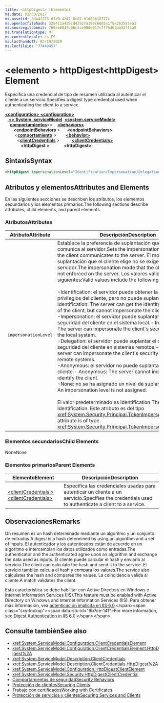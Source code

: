 ```yaml
---
title: <httpDigest> (Elemento)
ms.date: 03/30/2017
ms.assetid: 3da4f276-dfd9-4247-8c07-01d83618727c
ms.openlocfilehash: 328411a429cd42927a190c6805a1f5e2b3555ea1
ms.sourcegitcommit: 700ea803fb06c5ce98de017c7f76463ba33ff4a9
ms.translationtype: MT
ms.contentlocale: es-ES
ms.lasthandoff: 02/19/2020
ms.locfileid: "77448457"
---
```

# <a name="httpdigest-element"></a><span data-ttu-id="9b7ce-102">\<elemento > httpDigest</span><span class="sxs-lookup"><span data-stu-id="9b7ce-102">\<httpDigest> Element</span></span>
<span data-ttu-id="9b7ce-103">Especifica una credencial de tipo de resumen utilizada al autenticar el cliente a un servicio.</span><span class="sxs-lookup"><span data-stu-id="9b7ce-103">Specifies a digest type credential used when authenticating the client to a service.</span></span>  
  
<span data-ttu-id="9b7ce-104">[ **\<configuration>** ](../configuration-element.md)</span><span class="sxs-lookup"><span data-stu-id="9b7ce-104">[**\<configuration>**](../configuration-element.md)</span></span>\
<span data-ttu-id="9b7ce-105">&nbsp;&nbsp;[ **\<> System. serviceModel**](system-servicemodel.md)</span><span class="sxs-lookup"><span data-stu-id="9b7ce-105">&nbsp;&nbsp;[**\<system.serviceModel>**](system-servicemodel.md)</span></span>\
<span data-ttu-id="9b7ce-106">&nbsp;&nbsp;&nbsp;&nbsp;[**comportamientos**](behaviors.md)\<></span><span class="sxs-lookup"><span data-stu-id="9b7ce-106">&nbsp;&nbsp;&nbsp;&nbsp;[**\<behaviors>**](behaviors.md)</span></span>\
<span data-ttu-id="9b7ce-107">&nbsp;&nbsp;&nbsp;&nbsp;&nbsp;&nbsp;[ **\<endpointBehaviors**](endpointbehaviors.md) ></span><span class="sxs-lookup"><span data-stu-id="9b7ce-107">&nbsp;&nbsp;&nbsp;&nbsp;&nbsp;&nbsp;[**\<endpointBehaviors>**](endpointbehaviors.md)</span></span>\
<span data-ttu-id="9b7ce-108">&nbsp;&nbsp;&nbsp;&nbsp;&nbsp;&nbsp;&nbsp;&nbsp;\<[**comportamiento**](behavior-of-endpointbehaviors.md) ></span><span class="sxs-lookup"><span data-stu-id="9b7ce-108">&nbsp;&nbsp;&nbsp;&nbsp;&nbsp;&nbsp;&nbsp;&nbsp;[**\<behavior>**](behavior-of-endpointbehaviors.md)</span></span>\
<span data-ttu-id="9b7ce-109">&nbsp;&nbsp;&nbsp;&nbsp;&nbsp;&nbsp;&nbsp;&nbsp;&nbsp;&nbsp;\<[**clientCredentials**](clientcredentials.md) ></span><span class="sxs-lookup"><span data-stu-id="9b7ce-109">&nbsp;&nbsp;&nbsp;&nbsp;&nbsp;&nbsp;&nbsp;&nbsp;&nbsp;&nbsp;[**\<clientCredentials>**](clientcredentials.md)</span></span>\
<span data-ttu-id="9b7ce-110">&nbsp;&nbsp;&nbsp;&nbsp;&nbsp;&nbsp;&nbsp;&nbsp;&nbsp;&nbsp;&nbsp;&nbsp; **\<httpDigest >**</span><span class="sxs-lookup"><span data-stu-id="9b7ce-110">&nbsp;&nbsp;&nbsp;&nbsp;&nbsp;&nbsp;&nbsp;&nbsp;&nbsp;&nbsp;&nbsp;&nbsp;**\<httpDigest>**</span></span>  
  
## <a name="syntax"></a><span data-ttu-id="9b7ce-111">Sintaxis</span><span class="sxs-lookup"><span data-stu-id="9b7ce-111">Syntax</span></span>  
  
```xml  
<httpDigest impersonationLevel="Identification/Impersonation/Delegation/Anonymous/None" />
```  
  
## <a name="attributes-and-elements"></a><span data-ttu-id="9b7ce-112">Atributos y elementos</span><span class="sxs-lookup"><span data-stu-id="9b7ce-112">Attributes and Elements</span></span>  
 <span data-ttu-id="9b7ce-113">En las siguientes secciones se describen los atributos, los elementos secundarios y los elementos primarios.</span><span class="sxs-lookup"><span data-stu-id="9b7ce-113">The following sections describe attributes, child elements, and parent elements.</span></span>  
  
### <a name="attributes"></a><span data-ttu-id="9b7ce-114">Atributos</span><span class="sxs-lookup"><span data-stu-id="9b7ce-114">Attributes</span></span>  
  
|<span data-ttu-id="9b7ce-115">Atributo</span><span class="sxs-lookup"><span data-stu-id="9b7ce-115">Attribute</span></span>|<span data-ttu-id="9b7ce-116">Descripción</span><span class="sxs-lookup"><span data-stu-id="9b7ce-116">Description</span></span>|  
|---------------|-----------------|  
|`impersonationLevel`|<span data-ttu-id="9b7ce-117">Establece la preferencia de suplantación que el cliente comunica al servidor.</span><span class="sxs-lookup"><span data-stu-id="9b7ce-117">Sets the impersonation preference that the client communicates to the server.</span></span> <span data-ttu-id="9b7ce-118">El modo de suplantación que el cliente elige no se exige en el servidor.</span><span class="sxs-lookup"><span data-stu-id="9b7ce-118">The impersonation mode that the client selects is not enforced on the server.</span></span> <span data-ttu-id="9b7ce-119">Los valores válidos incluyen los siguientes:</span><span class="sxs-lookup"><span data-stu-id="9b7ce-119">Valid values include the following:</span></span><br /><br /> <span data-ttu-id="9b7ce-120">-Identification: el servidor puede obtener la identidad y los privilegios del cliente, pero no puede suplantar al cliente.</span><span class="sxs-lookup"><span data-stu-id="9b7ce-120">-   Identification: The server can get the identity and privileges of the client, but cannot impersonate the client.</span></span><br /><span data-ttu-id="9b7ce-121">-Impersonation: el servidor puede suplantar el contexto de seguridad del cliente en el sistema local.</span><span class="sxs-lookup"><span data-stu-id="9b7ce-121">-   Impersonation: The server can impersonate the client's security context on the local system.</span></span><br /><span data-ttu-id="9b7ce-122">-Delegation: el servidor puede suplantar el contexto de seguridad del cliente en sistemas remotos.</span><span class="sxs-lookup"><span data-stu-id="9b7ce-122">-   Delegation: The server can impersonate the client's security context on remote systems.</span></span><br /><span data-ttu-id="9b7ce-123">-Anonymous: el servidor no puede suplantar o identificar al cliente.</span><span class="sxs-lookup"><span data-stu-id="9b7ce-123">-   Anonymous: The server cannot impersonate or identify the client.</span></span><br /><span data-ttu-id="9b7ce-124">-None: no se ha asignado un nivel de suplantación.</span><span class="sxs-lookup"><span data-stu-id="9b7ce-124">-   None: An impersonation level is not assigned.</span></span><br /><br /> <span data-ttu-id="9b7ce-125">El valor predeterminado es Identification.</span><span class="sxs-lookup"><span data-stu-id="9b7ce-125">The default is Identification.</span></span> <span data-ttu-id="9b7ce-126">Este atributo es del tipo <xref:System.Security.Principal.TokenImpersonationLevel>.</span><span class="sxs-lookup"><span data-stu-id="9b7ce-126">This attribute is of type <xref:System.Security.Principal.TokenImpersonationLevel>.</span></span>|  
  
### <a name="child-elements"></a><span data-ttu-id="9b7ce-127">Elementos secundarios</span><span class="sxs-lookup"><span data-stu-id="9b7ce-127">Child Elements</span></span>  
 <span data-ttu-id="9b7ce-128">None</span><span class="sxs-lookup"><span data-stu-id="9b7ce-128">None</span></span>  
  
### <a name="parent-elements"></a><span data-ttu-id="9b7ce-129">Elementos primarios</span><span class="sxs-lookup"><span data-stu-id="9b7ce-129">Parent Elements</span></span>  
  
|<span data-ttu-id="9b7ce-130">Elemento</span><span class="sxs-lookup"><span data-stu-id="9b7ce-130">Element</span></span>|<span data-ttu-id="9b7ce-131">Descripción</span><span class="sxs-lookup"><span data-stu-id="9b7ce-131">Description</span></span>|  
|-------------|-----------------|  
|[<span data-ttu-id="9b7ce-132">\<clientCredentials ></span><span class="sxs-lookup"><span data-stu-id="9b7ce-132">\<clientCredentials></span></span>](clientcredentials.md)|<span data-ttu-id="9b7ce-133">Especifica las credenciales usadas para autenticar un cliente a un servicio.</span><span class="sxs-lookup"><span data-stu-id="9b7ce-133">Specifies the credentials used to authenticate a client to a service.</span></span>|  
  
## <a name="remarks"></a><span data-ttu-id="9b7ce-134">Observaciones</span><span class="sxs-lookup"><span data-stu-id="9b7ce-134">Remarks</span></span>  
 <span data-ttu-id="9b7ce-135">Un resumen es un hash determinado mediante un algoritmo y un conjunto de entradas.</span><span class="sxs-lookup"><span data-stu-id="9b7ce-135">A digest is a hash determined by using an algorithm and a set of inputs.</span></span> <span data-ttu-id="9b7ce-136">El autenticador y los autenticados están de acuerdo en un algoritmo e intercambian los datos utilizados como entradas.</span><span class="sxs-lookup"><span data-stu-id="9b7ce-136">The authenticator and the authenticated agree upon an algorithm and exchange the data used as inputs.</span></span> <span data-ttu-id="9b7ce-137">El cliente puede calcular el hash y enviarlo al servicio.</span><span class="sxs-lookup"><span data-stu-id="9b7ce-137">The client can calculate the hash and send it to the service.</span></span> <span data-ttu-id="9b7ce-138">El servicio también calcula el hash y compara los valores.</span><span class="sxs-lookup"><span data-stu-id="9b7ce-138">The service also calculates the hash and compares the values.</span></span> <span data-ttu-id="9b7ce-139">La coincidencia valida al cliente.</span><span class="sxs-lookup"><span data-stu-id="9b7ce-139">A match validates the client.</span></span>  
  
 <span data-ttu-id="9b7ce-140">Esta característica se debe habilitar con Active Directory en Windows e Internet Information Services (IIS).</span><span class="sxs-lookup"><span data-stu-id="9b7ce-140">This feature must be enabled with Active Directory on Windows and Internet Information Services (IIS).</span></span> <span data-ttu-id="9b7ce-141">Para obtener más información, vea [autenticación implícita en IIS 6,0](https://docs.microsoft.com/previous-versions/windows/it-pro/windows-server-2003/cc782661(v=ws.10)).</span><span class="sxs-lookup"><span data-stu-id="9b7ce-141">For more information, see [Digest Authentication in IIS 6.0](https://docs.microsoft.com/previous-versions/windows/it-pro/windows-server-2003/cc782661(v=ws.10)).</span></span>  
  
## <a name="see-also"></a><span data-ttu-id="9b7ce-142">Consulte también</span><span class="sxs-lookup"><span data-stu-id="9b7ce-142">See also</span></span>

- <xref:System.ServiceModel.Configuration.ClientCredentialsElement>
- <xref:System.ServiceModel.Configuration.ClientCredentialsElement.HttpDigest%2A>
- <xref:System.ServiceModel.Description.ClientCredentials>
- <xref:System.ServiceModel.Description.ClientCredentials.HttpDigest%2A>
- <xref:System.ServiceModel.Configuration.HttpDigestClientElement>
- <xref:System.ServiceModel.Security.HttpDigestClientCredential>
- [<span data-ttu-id="9b7ce-143">Comportamientos de seguridad</span><span class="sxs-lookup"><span data-stu-id="9b7ce-143">Security Behaviors</span></span>](../../../wcf/feature-details/security-behaviors-in-wcf.md)
- [<span data-ttu-id="9b7ce-144">Protección de clientes</span><span class="sxs-lookup"><span data-stu-id="9b7ce-144">Securing Clients</span></span>](../../../wcf/securing-clients.md)
- [<span data-ttu-id="9b7ce-145">Trabajo con certificados</span><span class="sxs-lookup"><span data-stu-id="9b7ce-145">Working with Certificates</span></span>](../../../wcf/feature-details/working-with-certificates.md)
- [<span data-ttu-id="9b7ce-146">Protección de servicios y clientes</span><span class="sxs-lookup"><span data-stu-id="9b7ce-146">Securing Services and Clients</span></span>](../../../wcf/feature-details/securing-services-and-clients.md)
